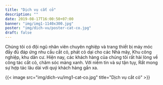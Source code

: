 ```yaml
---
title: "Dịch vụ cắt cỏ"
description: ""
date: 2019-08-17T16:00:50+07:00
banner: "img/img1-1140x300.jpg"
poster: "img/dich-vu/poster-cat-co.jpg"
draft: false
---
```


Chúng tôi có đội ngũ nhân viên chuyên nghiệp và trang thiết bị máy móc đầy đủ đáp ứng nhu cầu cắt cỏ, phát cỏ dại cho các Nhà mây, Khu công nghiệp, khu dân cư. Hiện nay, các khách hàng của chúng tôi rất hài lòng về công tác cắt cỏ, chăm sóc mảng xanh. Với niềm tin và sự tận tụy, Rất mong sự hợp tác lâu dài với quý khách hàng gần xa.

{{< image src="img/dich-vu/img1-cat-co.jpg" title="Dịch vụ cắt cỏ" >}}